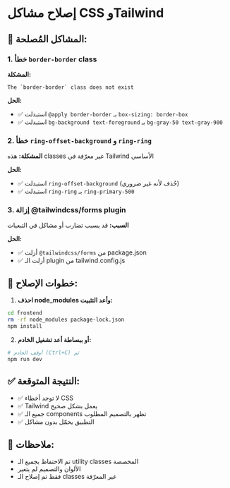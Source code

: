 # إصلاح مشاكل CSS وTailwind

## 🔧 المشاكل المُصلحة:

### 1. خطأ `border-border` class
**المشكلة:** 
```
The `border-border` class does not exist
```

**الحل:**
- ✅ استبدلت `@apply border-border` بـ `box-sizing: border-box`
- ✅ استبدلت `bg-background text-foreground` بـ `bg-gray-50 text-gray-900`

### 2. خطأ `ring-offset-background` و `ring-ring`
**المشكلة:**
هذه classes غير معرّفة في Tailwind الأساسي

**الحل:**
- ✅ استبدلت `ring-offset-background` (حُذف لأنه غير ضروري)
- ✅ استبدلت `ring-ring` بـ `ring-primary-500`

### 3. إزالة @tailwindcss/forms plugin
**السبب:**
قد يسبب تضارب أو مشاكل في التبعيات

**الحل:**
- ✅ أزلت `@tailwindcss/forms` من package.json
- ✅ أزلت الـ plugin من tailwind.config.js

## 🚀 خطوات الإصلاح:

1. **احذف node_modules وأعد التثبيت:**
```bash
cd frontend
rm -rf node_modules package-lock.json
npm install
```

2. **أو ببساطة أعد تشغيل الخادم:**
```bash
# أوقف الخادم (Ctrl+C) ثم
npm run dev
```

## ✅ النتيجة المتوقعة:

- ✅ لا توجد أخطاء CSS
- ✅ Tailwind يعمل بشكل صحيح
- ✅ جميع الـ components تظهر بالتصميم المطلوب
- ✅ التطبيق يحمّل بدون مشاكل

## 📝 ملاحظات:

- تم الاحتفاظ بجميع الـ utility classes المخصصة
- الألوان والتصميم لم يتغير
- فقط تم إصلاح الـ classes غير المعرّفة













